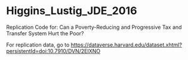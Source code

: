 # Higgins_Lustig_JDE_2016
Replication Code for: Can a Poverty-Reducing and Progressive Tax and Transfer System Hurt the Poor?

For replication data, go to https://dataverse.harvard.edu/dataset.xhtml?persistentId=doi:10.7910/DVN/2EIXNO
